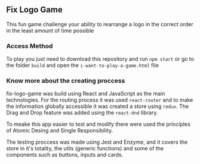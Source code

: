 ## Fix Logo Game

This fun game challenge your ability to rearrange a logo in the correct order in the least amount of time possible

### Access Method

To play you just need to download this repository and run `npm start` or go to the folder `build` and open the `i-want-to-play-a-game.html` file 


### Know more about the creating proccess

fix-logo-game was build using React and JavaScript as the main technologies. For the routing process it was used `react-router` and to make the information globally accessible it was created a store using `redux`.
The Drag and Drop feature was added using the `react-dnd` library.

To meake this app easier to test and modify there were used the principles of Atomic Desing and Single Responsibility.

The testing proccess was made using Jest and Enzyme, and it covers the store in it's totality, the utils (generic functions) and some of the components such as buttons, inputs and cards. 

